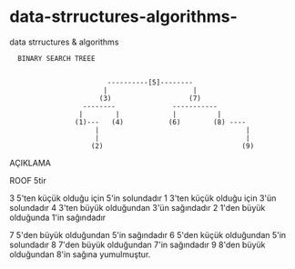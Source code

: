 # data-strructures-algorithms-
data strructures  &amp; algorithms 
 
                            
      BINARY SEARCH TREEE 
      
      
                            ----------[5]--------
                           |                     |
                          (3)                   (7)
                      --------              -----------    
                     |        |             |          |
                    (1)---   (4)           (6)        (8) ----
                         |                                    |
                         |                                    |
                        (2)                                  (9)
 
  
  AÇIKLAMA 
   
   ROOF 5tir 
   
   3 5'ten küçük olduğu için 5'in solundadır
   1 3'ten küçük olduğu için 3'ün solundadır
   4 3'ten büyük olduğundan 3'ün sağındadır
   2 1'den büyük olduğunda 1'in sağındadır
   
   7 5'den büyük olduğundan 5'in sağındadır
   6 5'den küçük olduğundan 5'in solundadır
   8 7'den büyük olduğundan 7'in sağındadır
   9 8'den büyük olduğundan 8'in sağına yumulmuştur.
  
